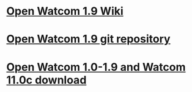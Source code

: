 # [Open Watcom 1.9 Wiki](https://github.com/open-watcom/open-watcom-1.9/wiki)
# [Open Watcom 1.9 git repository](https://github.com/open-watcom/owp4v1copy)
# [Open Watcom 1.0-1.9 and Watcom 11.0c download](https://github.com/open-watcom/open-watcom-1.9/releases)
